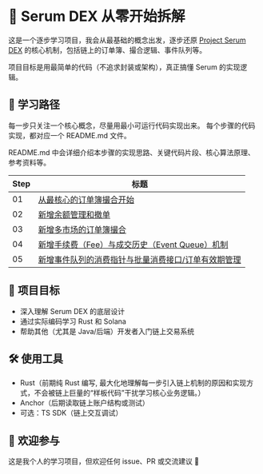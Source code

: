 # 🧠 Serum DEX 从零开始拆解

这是一个逐步学习项目，我会从最基础的概念出发，逐步还原 [Project Serum DEX](https://github.com/project-serum/serum-dex) 的核心机制，包括链上的订单簿、撮合逻辑、事件队列等。

项目目标是用最简单的代码（不追求封装或架构），真正搞懂 Serum 的实现逻辑。

## 🧭 学习路径

每一步只关注一个核心概念，尽量用最小可运行代码实现出来。
每个步骤的代码实现，都对应一个 README.md 文件。

README.md 中会详细介绍本步骤的实现思路、关键代码片段、核心算法原理、参考资料等。

| Step | 标题                     | 
|------|--------------------------|
| 01   | [从最核心的订单簿撮合开始](./step01_minimal_market/README.md)       |      
| 02   | [新增余额管理和撤单](./step02_orderbook_balance_cancle/README.md)       |
| 03   | [新增多市场的订单簿撮合](./step03_multi_market/README.md) | 
| 04   | [新增手续费（Fee）与成交历史（Event Queue）机制](./step04_fee_history/README.md)     |
| 05    | [新增事件队列的消费指针与批量消费接口/订单有效期管理](./step05_consume_events/README.md)   |

## 🎯 项目目标

- 深入理解 Serum DEX 的底层设计
- 通过实际编码学习 Rust 和 Solana
- 帮助其他（尤其是 Java/后端）开发者入门链上交易系统

## 🛠️ 使用工具

- Rust（前期纯 Rust 编写, 最大化地理解每一步引入链上机制的原因和实现方式，不会被链上巨量的“样板代码”干扰学习核心业务逻辑。）
- Anchor（后期读取链上账户结构或测试）
- 可选：TS SDK（链上交互调试）

## 🤝 欢迎参与

这是我个人的学习项目，但欢迎任何 issue、PR 或交流建议 🙌
